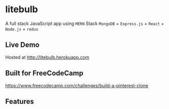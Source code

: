 # litebulb
A full stack JavaScript app using `MERN` Stack `MongoDB` + `Express.js` + `React` + `Node.js` + `redux`

## Live Demo
Hosted at http://litebulb.herokuapp.com

## Built for FreeCodeCamp
https://www.freecodecamp.com/challenges/build-a-pinterest-clone

## Features
